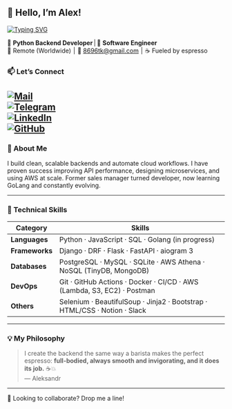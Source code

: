 ## 👋 Hello, I’m Alex!

[![Typing SVG](https://readme-typing-svg.demolab.com?font=Fira+Code&size=30&duration=3000&pause=500&color=28B3F7&width=700&lines=Back-end+Developer;Tech+Enthusiast;Coffee+Addict)](https://git.io/typing-svg)


🐍 **Python Backend Developer** | 🚀 **Software Engineer**  
📍 Remote (Worldwide)  |  📧 [8696tk@gmail.com](mailto:8696tk@gmail.com)  |  ☕️ Fueled by espresso  


### 📫 Let’s Connect

[![Mail](https://img.shields.io/badge/Email-8696tk@gmail.com-blue?style=flat&logo=gmail)](mailto:8696tk@gmail.com)  
[![Telegram](https://img.shields.io/badge/Telegram-@Aleksandr_Tk-28A8E0?style=flat&logo=telegram)](https://t.me/Aleksandr_Tk)  
[![LinkedIn](https://img.shields.io/badge/LinkedIn-AleksandrTk-0077B5?style=flat&logo=linkedin)](https://linkedin.com/in/aleksandrtk/)  
[![GitHub](https://img.shields.io/badge/GitHub-AlexTkDev-181717?style=flat&logo=github)](https://github.com/AlexTkDev)
---

### 🌟 About Me

I build clean, scalable backends and automate cloud workflows. I have proven success 
improving API performance, designing microservices, and using AWS at scale. Former sales manager 
turned developer, now learning GoLang and constantly evolving.

---

### 🧠 Technical Skills

| Category       | Skills                                                          |
| -------------- | --------------------------------------------------------------- |
| **Languages**  | Python · JavaScript · SQL · Golang (in progress)                |
| **Frameworks** | Django · DRF · Flask · FastAPI · aiogram 3                      |
| **Databases**  | PostgreSQL · MySQL · SQLite · AWS Athena · NoSQL (TinyDB, MongoDB) |
| **DevOps**     | Git · GitHub Actions · Docker · CI/CD · AWS (Lambda, S3, EC2) · Postman |
| **Others**     | Selenium · BeautifulSoup · Jinja2 · Bootstrap · HTML/CSS · Notion · Slack |


---

### 💡 My Philosophy

> I create the backend the same way a barista makes the perfect espresso: **full-bodied, always 
> smooth and invigorating, and it does its job.** ☕️💥  
> — Aleksandr

---

👀 Looking to collaborate? Drop me a line!
